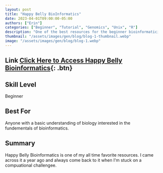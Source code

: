 ```yaml
---
layout: post
title: "Happy Belly BioInformatics"
date: 2023-04-01T09:00:00-05:00
authors: ["Erin"]
categories: ["Beginner", "Tutorial", "Genomics", "Unix", "R"]
description: "One of the best resources for the beginner bioinformatician."
thumbnail: "/assets/images/gen/blog/blog-1-thumbnail.webp"
image: "/assets/images/gen/blog/blog-1.webp"
---
```


## Link [Click Here to Access Happy Belly Bioinformatics](https://astrobiomike.github.io/){: .btn}

## Skill Level

Beginner

## Best For

Anyone with a basic understanding of biology interested in the fundementals of bioinformatics. 

## Summary ##

Happy Belly Bioinformatics is one of my all time favorite resources. I came across it a year ago and always come back to it when I'm stuck on a compuational challengee.  
